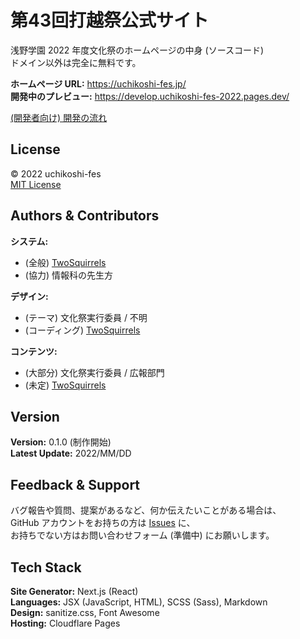 # 第43回打越祭公式サイト

浅野学園 2022 年度文化祭のホームページの中身 (ソースコード)  
ドメイン以外は完全に無料です。  
  
**ホームページ URL:** https://uchikoshi-fes.jp/  
**開発中のプレビュー:** https://develop.uchikoshi-fes-2022.pages.dev/  
  
[(開発者向け) 開発の流れ](/DEVELOP.md)  

## License

© 2022 uchikoshi-fes  
[MIT License](/LICENSE)  

## Authors & Contributors

**システム:**  

- (全般) [TwoSquirrels](//github.com/TwoSquirrels)
- (協力) 情報科の先生方

**デザイン:**  

- (テーマ) 文化祭実行委員 / 不明
- (コーディング) [TwoSquirrels](//github.com/TwoSquirrles)

**コンテンツ:**  

- (大部分) 文化祭実行委員 / 広報部門
- (未定) [TwoSquirrels](//github.com/TwoSquirrels)

## Version

**Version:** 0.1.0 (制作開始)  
**Latest Update:** 2022/MM/DD  

## Feedback & Support

バグ報告や質問、提案があるなど、何か伝えたいことがある場合は、  
GitHub アカウントをお持ちの方は [Issues](/issues) に、  
お持ちでない方はお問い合わせフォーム (準備中) にお願いします。  

## Tech Stack

**Site Generator:** Next.js (React)  
**Languages:** JSX (JavaScript, HTML), SCSS (Sass), Markdown  
**Design:** sanitize.css, Font Awesome  
**Hosting:** Cloudflare Pages  
<!--**API Server:** Google Apps Script  -->
